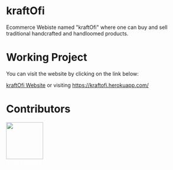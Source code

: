 # kraftOfi

Ecommerce Webiste named "kraftOfi" where one can buy and sell traditional handcrafted and handloomed products.

# Working Project

You can visit the website by clicking on the link below:

[kraftOfi Website](https://kraftofi.herokuapp.com/) or visiting https://kraftofi.herokuapp.com/


# Contributors

<a href="https://github.com/anandtharad" style="color: white"> 
<img src="image\Readme\1667535405275.png" height="100px"> <br>Anand Tharad
</a>
 